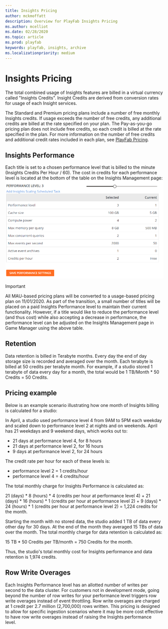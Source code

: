 ```yaml
---
title: Insights Pricing
author: mckmoffatt
description: Overview for PlayFab Insights Pricing
ms.author: mcelliot
ms.date: 02/28/2020
ms.topic: article
ms.prod: playfab
keywords: playfab, insights, archive
ms.localizationpriority: medium
---
```


# Insights Pricing
The total combined usage of Insights features are billed in a virtual currency called "Insights Credits". Insight Credits are derived from conversion rates for usage of each Insight services. 

The Standard and Premium pricing plans include a number of free monthly Insights credits. If usage exceeds the number of free credits, any additional credits are billed at the rate specified on your plan. The Pay-as-you-go pricing plan does not include free credits, so each credit is billed at the rate specified in the plan. For more information on the number of free credits and additional credit rates included in each plan, see [PlayFab Pricing](http://playfab.com/pricing). 

## Insights Performance
Each title is set to a chosen performance level that is billed to the minute (Insights Credits Per Hour / 60). The cost in credits for each performance level is located at the bottom of the table on the Insights Management page:
![Insights Slider](media/performance-level2.png)

> [!IMPORTANT] 
> All MAU-based pricing plans will be converted to a usage-based pricing plan on 11/01/2020. As part of the transition, a small number of titles will be placed on a paid Insights Performance level to maintain their current functionality. However, if a title would like to reduce the performance level (and thus cost) while also accepting a decrease in performance, the performance level can be adjusted on the Insights Management page in Game Manager using the above table. 

## Retention
Data retention is billed in Terabyte months. Every day the end of day storage size is recorded and averaged over the month. Each terabyte is billed at 50 credits per terabyte month. For example, if a studio stored 1 terabyte of data every day for a month, the total would be 1 TB/Month * 50 Credits = 50 Credits.

## Pricing example

Below is an example scenario illustrating how one month of Insights billing is calculated for a studio:

In April, a studio used performance level 4 from 9AM to 5PM each weekday and scaled down to performance level 2 at nights and on weekends. April has 21 weekdays and 9 weekend days, which works out to: 
* 21 days at performance level 4, for 8 hours
* 21 days at performance level 2, for 16 hours
* 9 days at performance level 2, for 24 hours

The credit rate per hour for each of these levels is:
* performance level 2 = 1 credits/hour
* performance level 4 = 4 credits/hour

The total monthly charge for Insights Performance is calculated as: 

21 (days) * 8 (hours) * 4 (credits per hour at performance level 4) + 21 (days) * 16 (hours) * 1 (credits per hour at performance level 2) + 9 (days) * 24 (hours) * 1 (credits per hour at performance level 2) = 1,224 credits for the month.

Starting the month with no stored data, the studio added 1 TB of data every other day for 30 days. At the end of the month they averaged 15 TBs of data over the month. The total monthly charge for data retention is calculated as:

15 TB * 50 Credits per TB/month = 750 Credits for the month.

Thus, the studio's total monthly cost for Insights performance and data retention is 1,974 credits.

## Row Write Overages   
Each Insights Performance level has an allotted number of writes per second to the data cluster. For customers not in development mode, going beyond the number of row writes for your performance level triggers row write overages instead of event throttling. Row write overages are charged at 1 credit per 2.7 million (2,700,000) rows written. This pricing is designed to allow for specific ingestion scenarios where it may be more cost effective to have row write overages instead of raising the Insights performance level.  